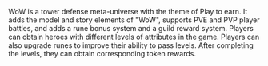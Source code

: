 WoW is a tower defense meta-universe with the theme of Play to earn. It adds the model and story elements of "WoW", supports PVE and PVP player battles, and adds a rune bonus system and a guild reward system. Players can obtain heroes with different levels of attributes in the game. Players can also upgrade runes to improve their ability to pass levels. After completing the levels, they can obtain corresponding token rewards.

